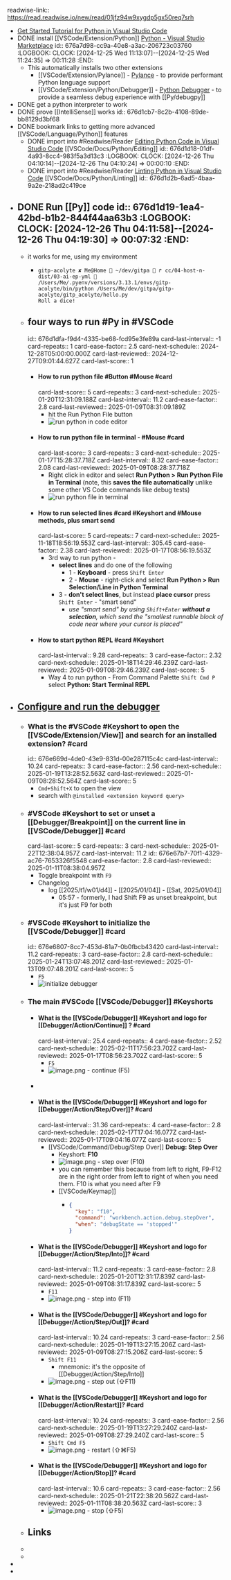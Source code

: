 readwise-link:: https://read.readwise.io/new/read/01jfz94w9xygdp5gx50req7srh

- [Get Started Tutorial for Python in Visual Studio Code](https://code.visualstudio.com/docs/python/python-tutorial)
- DONE install [[VSCode/Extension/Python]] [Python - Visual Studio Marketplace](https://marketplace.visualstudio.com/items?itemName=ms-python.python)
  id:: 676a7d98-cc9a-40e8-a3ac-206723c03760
  :LOGBOOK:
  CLOCK: [2024-12-25 Wed 11:13:07]--[2024-12-25 Wed 11:24:35] =>  00:11:28
  :END:
	- This automatically installs two other extensions
		- [[VSCode/Extension/Pylance]] - [Pylance](https://marketplace.visualstudio.com/items?itemName=ms-python.vscode-pylance) - to provide performant Python language support
		- [[VSCode/Extension/Python/Debugger]] - [Python Debugger](https://marketplace.visualstudio.com/items?itemName=ms-python.debugpy) - to provide a seamless debug experience with [[Py/debugpy]]
- DONE get a python interpreter to work
- DONE prove [[IntelliSense]] works
  id:: 676d1cb7-8c2b-4108-89de-bb8129d3bf68
- DONE bookmark links to getting more advanced [[VSCode/Language/Python]] features
	- DONE import into #Readwise/Reader [Editing Python Code in Visual Studio Code](https://code.visualstudio.com/docs/python/editing)  [[VSCode/Docs/Python/Editing]]
	  id:: 676d1d18-01df-4a93-8cc4-983f5a3d13c3
	  :LOGBOOK:
	  CLOCK: [2024-12-26 Thu 04:10:14]--[2024-12-26 Thu 04:10:24] =>  00:00:10
	  :END:
	- DONE import into #Readwise/Reader [Linting Python in Visual Studio Code](https://code.visualstudio.com/docs/python/linting) [[VSCode/Docs/Python/Linting]]
	  id:: 676d1d2b-6ad5-4baa-9a2e-218ad2c419ce
- DONE Run [[Py]] code
  id:: 676d1d19-1ea4-42bd-b1b2-844f44aa63b3
  :LOGBOOK:
  CLOCK: [2024-12-26 Thu 04:11:58]--[2024-12-26 Thu 04:19:30] =>  00:07:32
  :END:
	-
	- it works for me, using my environment
		- ```
		  gitp-acolyte ✘ Me@Home  ~/dev/gitpa  ↱ cc/04-host-n-dist/03-ai-ep-yml  /Users/Me/.pyenv/versions/3.13.1/envs/gitp-acolyte/bin/python /Users/Me/dev/gitpa/gitp-acolyte/gitp_acolyte/hello.py
		  Roll a dice!
		  ```
	- ## four ways to run #Py in #VSCode
	  id:: 676d1dfa-f9d4-4335-be68-fcd95e3fe89a
	  card-last-interval:: -1
	  card-repeats:: 1
	  card-ease-factor:: 2.5
	  card-next-schedule:: 2024-12-28T05:00:00.000Z
	  card-last-reviewed:: 2024-12-27T09:01:44.627Z
	  card-last-score:: 1
		- #### How to run python file #Button #Mouse #card
		  card-last-score:: 5
		  card-repeats:: 3
		  card-next-schedule:: 2025-01-20T12:31:09.188Z
		  card-last-interval:: 11.2
		  card-ease-factor:: 2.8
		  card-last-reviewed:: 2025-01-09T08:31:09.189Z
			- hit the Run Python File button
			- ![run python in code editor](https://code.visualstudio.com/assets/docs/python/tutorial/run-python-file-in-terminal-button.png)
		- #### How to run python file in terminal - #Mouse #card
		  card-last-score:: 3
		  card-repeats:: 3
		  card-next-schedule:: 2025-01-17T15:28:37.718Z
		  card-last-interval:: 8.32
		  card-ease-factor:: 2.08
		  card-last-reviewed:: 2025-01-09T08:28:37.718Z
			- Right click in editor and select **Run Python > Run Python File in Terminal** (note, this **saves the file automatically** unlike some other VS Code commands like debug tests)
			- ![run python file in terminal](https://code.visualstudio.com/assets/docs/python/tutorial/run-python-file-in-terminal.png)
		- #### How to run selected lines #card #Keyshort and #Mouse methods, plus smart send
		  card-last-score:: 5
		  card-repeats:: 7
		  card-next-schedule:: 2025-11-18T18:56:19.553Z
		  card-last-interval:: 305.45
		  card-ease-factor:: 2.38
		  card-last-reviewed:: 2025-01-17T08:56:19.553Z
			- 3rd way to run python -
				- **select lines** and do one of the following
					- 1 - **Keyboard** - press `Shift Enter`
					- 2 - **Mouse** - right-click and select **Run Python > Run Selection/Line in Python Terminal**
				- 3 - **don't select lines**, but instead **place cursor** press `Shift Enter` - "smart send"
					- *use "smart send" by using `Shift+Enter` **without a selection**, which send the "smallest runnable block of code near where your cursor is placed"*
		- #### How to start python REPL #card #Keyshort
		  card-last-interval:: 9.28
		  card-repeats:: 3
		  card-ease-factor:: 2.32
		  card-next-schedule:: 2025-01-18T14:29:46.239Z
		  card-last-reviewed:: 2025-01-09T08:29:46.239Z
		  card-last-score:: 5
			- Way 4 to run python  - From Command Palette `Shift Cmd P` select **Python: Start Terminal REPL**
- ## [Configure and run the debugger](https://code.visualstudio.com/docs/python/python-tutorial#_configure-and-run-the-debugger)
	- ### What is the #VSCode #Keyshort to open the [[VSCode/Extension/View]] and search for an installed extension? #card
	  id:: 676e669d-4de0-43e9-831d-00e287115c4c
	  card-last-interval:: 10.24
	  card-repeats:: 3
	  card-ease-factor:: 2.56
	  card-next-schedule:: 2025-01-19T13:28:52.563Z
	  card-last-reviewed:: 2025-01-09T08:28:52.564Z
	  card-last-score:: 5
		- `Cmd+Shift+X` to open the view
		- search with `@installed <extension keyword query>`
	- ### #VSCode #Keyshort to set or unset a [[Debugger/Breakpoint]] on the current line in [[VSCode/Debugger]] #card
	  card-last-score:: 5
	  card-repeats:: 3
	  card-next-schedule:: 2025-01-22T12:38:04.957Z
	  card-last-interval:: 11.2
	  id:: 676e67b7-70f1-4329-ac76-7653326f5548
	  card-ease-factor:: 2.8
	  card-last-reviewed:: 2025-01-11T08:38:04.957Z
		- Toggle breakpoint with `F9`
		- Changelog
			- log [[2025/t1/w01/d4]] - [[2025/01/04]] - [[Sat, 2025/01/04]]
				- 05:57 - formerly, I had Shift F9 as unset breakpoint, but it's just F9 for both
	- ### #VSCode #Keyshort to initialize the [[VSCode/Debugger]] #card
	  id:: 676e6807-8cc7-453d-81a7-0b0fbcb43420
	  card-last-interval:: 11.2
	  card-repeats:: 3
	  card-ease-factor:: 2.8
	  card-next-schedule:: 2025-01-24T13:07:48.201Z
	  card-last-reviewed:: 2025-01-13T09:07:48.201Z
	  card-last-score:: 5
		- `F5`
		- ![initialize debugger](https://code.visualstudio.com/assets/docs/python/shared/debug-configurations.png)
	- ### The main #VSCode [[VSCode/Debugger]] #Keyshorts
		- #### What is the [[VSCode/Debugger]] #Keyshort **and logo** for [[Debugger/Action/Continue]] ? #card
		  card-last-interval:: 25.4
		  card-repeats:: 4
		  card-ease-factor:: 2.52
		  card-next-schedule:: 2025-02-11T17:56:23.702Z
		  card-last-reviewed:: 2025-01-17T08:56:23.702Z
		  card-last-score:: 5
			- `F5`
			- ![image.png](../assets/image_1735289188660_0.png) - continue (F5)
		- ####
		- #### What is the [[VSCode/Debugger]] #Keyshort and logo for [[Debugger/Action/Step/Over]]? #card
		  card-last-interval:: 31.36
		  card-repeats:: 4
		  card-ease-factor:: 2.8
		  card-next-schedule:: 2025-02-17T17:04:16.077Z
		  card-last-reviewed:: 2025-01-17T09:04:16.077Z
		  card-last-score:: 5
			- [[VSCode/Command/Debug/Step Over]] **Debug: Step Over**
				- Keyshort: **F10**
				- ![image.png](../assets/image_1735289288253_0.png) - step over (F10)
				- you can remember this because from left to right, F9-F12 are in the right order from left to right of when you need them. F10 is what you need after F9
				- [[VSCode/Keymap]]
					- ```json
					  {
					    "key": "f10",
					    "command": "workbench.action.debug.stepOver",
					    "when": "debugState == 'stopped'"
					  }
					  ```
		- #### What is the [[VSCode/Debugger]] #Keyshort and logo for [[Debugger/Action/Step/Into]]? #card
		  card-last-interval:: 11.2
		  card-repeats:: 3
		  card-ease-factor:: 2.8
		  card-next-schedule:: 2025-01-20T12:31:17.839Z
		  card-last-reviewed:: 2025-01-09T08:31:17.839Z
		  card-last-score:: 5
			- `F11`
			- ![image.png](../assets/image_1735289328581_0.png) - step into (F11)
		- #### What is the [[VSCode/Debugger]] #Keyshort and logo for [[Debugger/Action/Step/Out]]? #card
		  card-last-interval:: 10.24
		  card-repeats:: 3
		  card-ease-factor:: 2.56
		  card-next-schedule:: 2025-01-19T13:27:15.206Z
		  card-last-reviewed:: 2025-01-09T08:27:15.206Z
		  card-last-score:: 5
			- `Shift F11`
				- mnemonic: it's the opposite of [[Debugger/Action/Step/Into]]
			- ![image.png](../assets/image_1735289442750_0.png) - step out (⇧F11)
		- #### What is the [[VSCode/Debugger]] #Keyshort and logo for [[Debugger/Action/Restart]]? #card
		  card-last-interval:: 10.24
		  card-repeats:: 3
		  card-ease-factor:: 2.56
		  card-next-schedule:: 2025-01-19T13:27:29.240Z
		  card-last-reviewed:: 2025-01-09T08:27:29.240Z
		  card-last-score:: 5
			- `Shift Cmd F5`
			- ![image.png](../assets/image_1735289478443_0.png) - restart (⇧⌘F5)
		- #### What is the [[VSCode/Debugger]] #Keyshort and logo for [[Debugger/Action/Stop]]? #card
		  card-last-interval:: 10.6
		  card-repeats:: 3
		  card-ease-factor:: 2.56
		  card-next-schedule:: 2025-01-21T22:38:20.562Z
		  card-last-reviewed:: 2025-01-11T08:38:20.563Z
		  card-last-score:: 3
			- ![image.png](../assets/image_1735289587106_0.png) -  stop (⇧F5)
	- ## Links
	-
	-
-
-